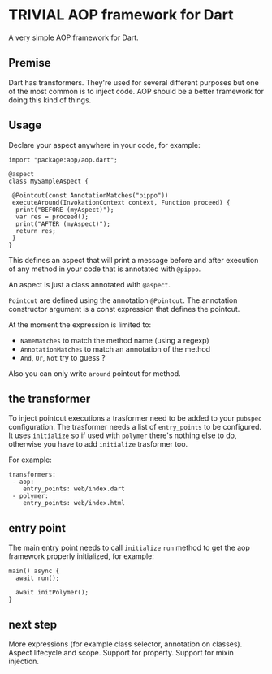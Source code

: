 # TRIVIAL AOP framework for Dart

A very simple AOP framework for Dart.

## Premise

Dart has transformers. They're used for several different purposes but one of the most
common is to inject code. AOP should be a better framework for doing this kind of things. 

## Usage

Declare your aspect anywhere in your code, for example:

    import "package:aop/aop.dart";
    
    @aspect    
    class MySampleAspect {
    
     @Pointcut(const AnnotationMatches("pippo"))
     executeAround(InvokationContext context, Function proceed) {
      print("BEFORE (myAspect)");
      var res = proceed();
      print("AFTER (myAspect)");
      return res;
     }
    }
    
This defines an aspect that will print a message before and after execution of any method in your code that is
annotated with `@pippo`.

An aspect is just a class annotated with `@aspect`.
    
`Pointcut` are defined using the annotation `@Pointcut`. The annotation constructor argument is a const expression
that defines the pointcut.

At the moment the expression is limited to:

 - `NameMatches` to match the method name (using a regexp)
 - `AnnotationMatches` to match an annotation of the method
 - `And`, `Or`, `Not` try to guess ?

Also you can only write `around` pointcut for method.
 
## the transformer

To inject pointcut executions a trasformer need to be added to your `pubspec` configuration. The trasformer needs a list of `entry_points` to be configured.
It uses `initialize` so if used with `polymer` there's nothing else to do, otherwise you have to add `initialize` trasformer too.

For example:

    transformers:
     - aop:
        entry_points: web/index.dart
     - polymer:
        entry_points: web/index.html


## entry point

The main entry point needs to call `initialize` `run` method to get the aop framework properly initialized, for example:

    
    main() async {
      await run();

      await initPolymer();
    }

## next step

More expressions (for example class selector, annotation on classes). Aspect lifecycle and scope. Support for property. Support for mixin injection.